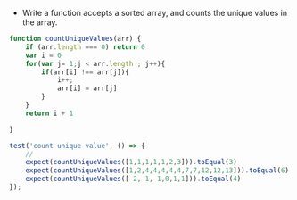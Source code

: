 - Write a function accepts a sorted array, and counts the unique values in the array.



```js
function countUniqueValues(arr) {
    if (arr.length === 0) return 0
    var i = 0
    for(var j= 1;j < arr.length ; j++){
        if(arr[i] !== arr[j]){
            i++;
            arr[i] = arr[j]
        }
    }
    return i + 1

}

test('count unique value', () => {
    // 
    expect(countUniqueValues([1,1,1,1,1,2,3])).toEqual(3)
    expect(countUniqueValues([1,2,4,4,4,4,4,7,7,12,12,13])).toEqual(6)
    expect(countUniqueValues([-2,-1,-1,0,1,1])).toEqual(4) 
});
```